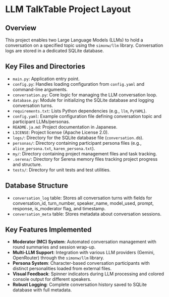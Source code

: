 # LLM TalkTable Project Layout

## Overview
This project enables two Large Language Models (LLMs) to hold a conversation on a specified topic using the `simonw/llm` library. Conversation logs are stored in a dedicated SQLite database.

## Key Files and Directories

- `main.py`: Application entry point.
- `config.py`: Handles loading configuration from `config.yaml` and command-line arguments.
- `conversation.py`: Core logic for managing the LLM conversation loop.
- `database.py`: Module for initializing the SQLite database and logging conversation turns.
- `requirements.txt`: Lists Python dependencies (e.g., `llm`, `PyYAML`).
- `config.yaml`: Example configuration file defining conversation topic and participant LLMs/personas.
- `README.ja.md`: Project documentation in Japanese.
- `LICENSE`: Project license (Apache License 2.0).
- `logs/`: Directory for the SQLite database file (`conversation.db`).
- `personas/`: Directory containing participant persona files (e.g., `alice_persona.txt`, `karen_persona.txt`).
- `my/`: Directory containing project management files and task tracking.
- `.serena/`: Directory for Serena memory files tracking project progress and structure.
- `tests/`: Directory for unit tests and test utilities.

## Database Structure
- `conversation_log` table: Stores all conversation turns with fields for conversation_id, turn_number, speaker_name, model_used, prompt, response, is_moderator flag, and timestamp.
- `conversation_meta` table: Stores metadata about conversation sessions.

## Key Features Implemented
- **Moderator (MC) System**: Automated conversation management with round summaries and session wrap-up.
- **Multi-LLM Support**: Integration with various LLM providers (Gemini, OpenRouter) through the `simonw/llm` library.
- **Persona System**: Character-based conversation participants with distinct personalities loaded from external files.
- **Visual Feedback**: Spinner indicators during LLM processing and colored console output for different speakers.
- **Robust Logging**: Complete conversation history saved to SQLite database with full metadata.